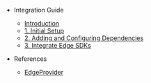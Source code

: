 - Integration Guide

  - [Introduction](README.md)
  - [1. Initial Setup](initial-setup.md)
  - [2. Adding and Configuring Dependencies](dependencies.md)
  - [3. Integrate Edge SDKs](integrate-edge-sdks.md)

- References

  - [EdgeProvider](EdgeProvider.md)
